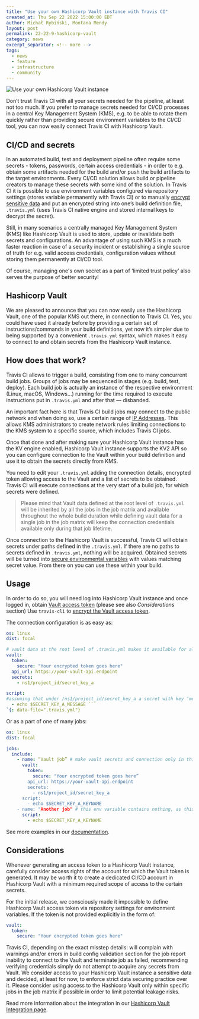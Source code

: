 ```yaml
---
title: "Use your own Hashicorp Vault instance with Travis CI"
created_at: Thu Sep 22 2022 15:00:00 EDT
author: Michał Rybiński, Montana Mendy
layout: post
permalink: 22-22-9-hashicorp-vault
category: news
excerpt_separator: <!-- more --> 
tags:
  - news
  - feature
  - infrastructure
  - community
---
```

![Use your own Hashicorp Vault instance](https://user-images.githubusercontent.com/20936398/191813226-896976fe-a26b-4abf-952e-a86f9904b6b6.png)


Don’t trust Travis CI with all your secrets needed for the pipeline, at least not too much. If you prefer to manage secrets needed for CI/CD processes in a central Key Management System (KMS), e.g. to be able to rotate them quickly rather than providing secure environment variables to the CI/CD tool, you can now easily connect Travis CI with Hashicorp Vault.

<!-- more --> 

## CI/CD and secrets

In an automated build, test and deployment pipeline often require some secrets - tokens, passwords, certain access credentials - in order to e.g. obtain some artifacts needed for the build and/or push the build artifacts to the target environments. Every CI/CD solution allows build or pipeline creators to manage these secrets with some kind of the solution. In Travis CI it is possible to use environment variables configured via repository settings (stores variable permanently with Travis CI) or to manually [encrypt sensitive data](https://docs.travis-ci.com/user/encryption-keys/) and put an encrypted string into one’s build definition file, `.travis.yml` (uses Travis CI native engine and stored internal keys to decrypt the secret).

Still, in many scenarios a centrally managed Key Management System (KMS) like Hashicorp Vault is used to store, update or invalidate both secrets and configurations. An advantage of using such KMS is a much faster reaction in case of a security incident or establishing a single source of truth for e.g. valid access credentials, configuration values without storing them permanently at CI/CD tool.

Of course, managing one's own secret as a part of ‘limited trust policy’ also serves the purpose of better security!

## Hashicorp Vault

We are pleased to announce that you can now easily use the Hashicorp Vault, one of the popular KMS out there, in connection to Travis CI. Yes, you could have used it already before by providing a certain set of instructions/commands in your build definitions, yet now it’s simpler due to being supported by a convenient `.travis.yml` syntax, which makes it easy to connect to and obtain secrets from the Hashicorp Vault instance.

## How does that work?

Travis CI allows to trigger a build, consisting from one to many concurrent build jobs. Groups of jobs may be sequenced in stages (e.g. build, test, deploy). Each build job is actually an instance of the respective environment (Linux, macOS, Windows…) running for the time required to execute instructions put in `.travis.yml` and after that — disbanded.

An important fact here is that Travis CI build jobs may connect to the public network and when doing so, use a certain range of [IP Addresses](https://docs.travis-ci.com/user/ip-addresses/). This allows KMS administrators to create network rules limiting connections to the KMS system to a specific source, which includes Travis CI jobs.

Once that done and after making sure your Hashicorp Vault instance has the KV engine enabled, Hashicorp Vault instance supports the KV2 API so you can configure connection to the Vault within your build definition and use it to obtain the secrets directly from KMS.

You need to edit your `.travis.yml` adding the connection details, encrypted token allowing access to the Vault and a list of secrets to be obtained. Travis CI will execute connections at the very start of a build job, for which secrets were defined. 

> Please mind that Vault data defined at the root level  of `.travis.yml` will be inherited by all the jobs in the job matrix and available throughout the whole build duration while defining vault data for a single job in the job matrix will keep the connection credentials available only during that job lifetime.

Once connection to the Hashicorp Vault is successful, Travis CI will obtain secrets under paths defined in the `.travis.yml`. If there are no paths to secrets defined in `.travis.yml`, nothing will be acquired. Obtained secrets will be turned into [secure environmental variables](https://docs.travis-ci.com/user/best-practices-security/#steps-travis-ci-takes-to-secure-your-data) with values matching secret value.  From there on you can use these within your build.

## Usage

In order to do so, you will need log into Hashicorp Vault instance and once logged in, obtain [Vault access token](https://www.vaultproject.io/docs/concepts/auth#tokens) (please see also *Considerations* section) Use `travis-cli` to [encrypt the Vault access token](https://docs.travis-ci.com/user/encryption-keys/#usage).

The connection configuration is as easy as:

```yml
os: linux
dist: focal

# vault data at the root level of .travis.yml makes it available for all jobs in the build
vault:
  token: 
    secure: "Your encrypted token goes here"
  api_url: https://your-vault-api.endpoint
  secrets:
    - ns1/project_id/secret_key_a 

script:
#assuming that under /ns1/project_id/secret_key_a a secret with key ‘message’ is present
  - echo $SECRET_KEY_A_MESSAGE ```
`{: data-file=".travis.yml"}
```

Or as a part of one of many jobs:

```yml
os: linux
dist: focal

jobs:
  include:
    - name: “Vault job” # make vault secrets and connection only in this job
      vault:
        token: 
          secure: "Your encrypted token goes here”
        api_url: https://your-vault-api.endpoint
        secrets:
          - ns1/project_id/secret_key_a
      script:
        - echo $SECRET_KEY_A_KEYNAME
    - name: "Another job" # this env variable contains nothing, as this job doesn't connect to Vault
      script: 
        - echo $SECRET_KEY_A_KEYNAME

```

See more examples in our [documentation](https://docs.travis-ci.com/user/hashicorp-vault-integration).

## Considerations

Whenever generating an access token to a Hashicorp Vault instance, carefully consider access rights of the account for which the Vault token is generated. It may be worth it to create a dedicated CI/CD account in Hashicorp Vault with a minimum required scope of access to the certain secrets.

For the initial release, we consciously made it impossible to define Hashicorp Vault access token via repository settings for environment variables. If the token is not provided explicitly in the form of:

```yml
vault:
  token: 
    secure: "Your encrypted token goes here"
```

Travis CI, depending on the exact misstep details: will complain with warnings and/or errors in build config validation section for the job report inability to connect to the Vault and terminate job as failed, recommending verifying credentials simply do not attempt to acquire any secrets from Vault.  We consider access to your Hashicorp Vault instance a sensitive data and decided, at least for now, to enforce strict data securing practice over it. Please consider using access to the Hashicorp Vault only within specific jobs in the job matrix if possible in order to limit potential leakage risks.

Read more information about the integration in our [Hashicorp Vault Integration page](https://docs.travis-ci.com/user/hashicorp-vault-integration).
